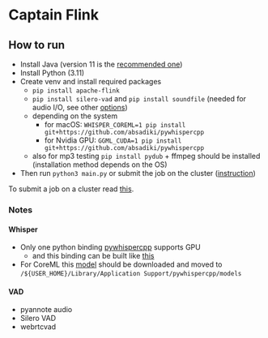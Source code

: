 # Captain Flink

## How to run
- Install Java (version 11 is the [recommended one](https://nightlies.apache.org/flink/flink-docs-release-1.20/docs/deployment/java_compatibility/))
- Install Python (3.11)
- Create venv and install required packages
  - `pip install apache-flink`
  - `pip install silero-vad` and `pip install soundfile` (needed for audio I/O, see other [options](https://github.com/snakers4/silero-vad/wiki/Examples-and-Dependencies#dependencies))
  - depending on the system
    - for macOS: `WHISPER_COREML=1 pip install git+https://github.com/absadiki/pywhispercpp`
    - for Nvidia GPU: `GGML_CUDA=1 pip install git+https://github.com/absadiki/pywhispercpp`
  - also for mp3 testing `pip install pydub` + ffmpeg should be installed (installation method depends on the OS)
- Then run `python3 main.py` or submit the job on the cluster ([instruction](https://nightlies.apache.org/flink/flink-docs-master/docs/deployment/cli/#submitting-pyflink-jobs))

To submit a job on a cluster read [this](https://nightlies.apache.org/flink/flink-docs-release-1.20/docs/deployment/cli/).

### Notes
#### Whisper
- Only one python binding [pywhispercpp](https://github.com/absadiki/pywhispercpp) supports GPU
  - and this binding can be built like [this](https://github.com/ggerganov/whisper.cpp/issues/9#issuecomment-2162975700)
- For CoreML this [model](https://huggingface.co/ggerganov/whisper.cpp/blob/main/ggml-base.en-encoder.mlmodelc.zip) should be downloaded and moved to `/${USER_HOME}/Library/Application Support/pywhispercpp/models`

#### VAD
- pyannote audio
- Silero VAD
- webrtcvad

